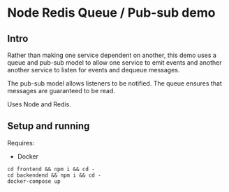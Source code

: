 # Node Redis Queue / Pub-sub demo

## Intro

Rather than making one service dependent on another, this demo uses a queue and pub-sub model to allow one service to emit events and another another service to listen for events and dequeue messages.

The pub-sub model allows listeners to be notified. The queue ensures that messages are guaranteed to be read.

Uses Node and Redis.

## Setup and running

Requires:
- Docker

```
cd frontend && npm i && cd -
cd backendend && npm i && cd -
docker-compose up
```
